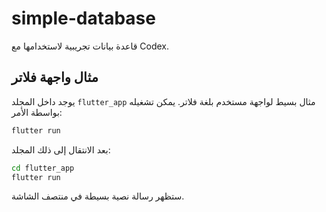 # simple-database
قاعدة بيانات تجريبية لاستخدامها مع Codex.

## مثال واجهة فلاتر

يوجد داخل المجلد `flutter_app` مثال بسيط لواجهة مستخدم بلغة فلاتر. يمكن تشغيله بواسطة الأمر:

```bash
flutter run
```

بعد الانتقال إلى ذلك المجلد:

```bash
cd flutter_app
flutter run
```

ستظهر رسالة نصية بسيطة في منتصف الشاشة.
